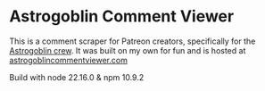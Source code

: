 # Astrogoblin Comment Viewer
This is a comment scraper for Patreon creators, specifically for the [Astrogoblin crew](https://www.patreon.com/c/Astrogoblin). It was built on my own for fun and is hosted at [astrogoblincommentviewer.com](https://astrogoblincommentviewer.com)

Build with node 22.16.0 & npm 10.9.2